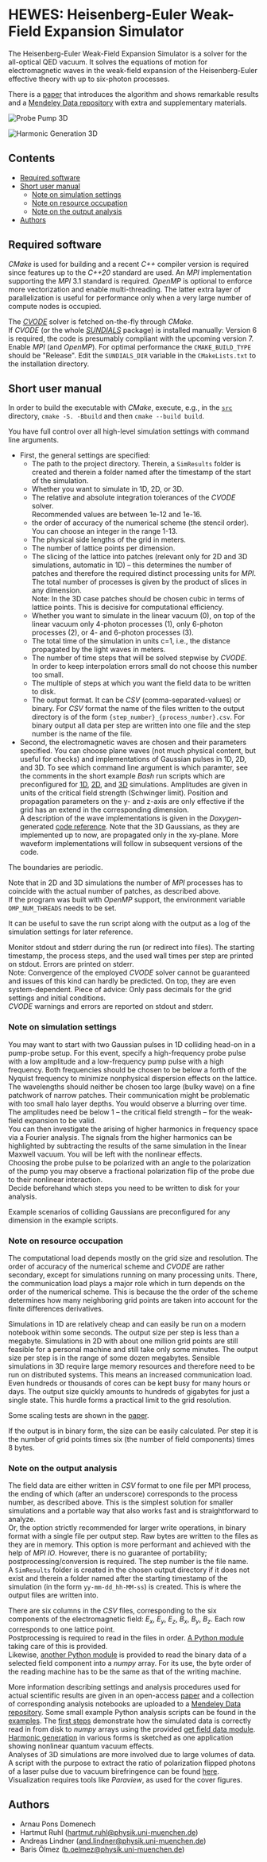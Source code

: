 # HEWES: Heisenberg-Euler Weak-Field Expansion Simulator

The Heisenberg-Euler Weak-Field Expansion Simulator is a solver for the all-optical QED vacuum.
It solves the equations of motion for electromagnetic waves in the weak-field expansion of the Heisenberg-Euler effective theory with up to six-photon processes.

There is a [paper](https://arxiv.org/abs/2109.08121) that introduces the algorithm and shows remarkable results
and a [Mendeley Data repository](https://data.mendeley.com/datasets/f9wntyw39x) with extra and supplementary materials.

![Probe Pump 3D](examples/figures/probe_pump_3D.png)

![Harmonic Generation 3D](examples/figures/3d_harmonics.png)


## Contents
- [Required software](#required-software)
- [Short user manual](#short-user-manual)
    - [Note on simulation settings](#note-on-simulation-settings)
    - [Note on resource occupation](#note-on-resource-occupation)
    - [Note on the output analysis](#note-on-the-output-analysis)
- [Authors](#authors)


## Required software
_CMake_ is used for building and a recent _C++_ compiler version is required
since features up to the _C++20_ standard are used.
An _MPI_ implementation supporting the _MPI_ 3.1 standard is required.
_OpenMP_ is optional to enforce more vectorization and enable multi-threading.
The latter extra layer of parallelization is useful for performance only when a
very large number of compute nodes is occupied.

The [_CVODE_](https://computing.llnl.gov/projects/sundials) solver is fetched on-the-fly through _CMake_.  
If _CVODE_ (or the whole [_SUNDIALS_](https://computing.llnl.gov/projects/sundials/cvode) package) is installed manually:
Version 6 is required, the code is presumably compliant with the upcoming version 7.
Enable _MPI_ (and _OpenMP_).
For optimal performance the `CMAKE_BUILD_TYPE` should be "Release".
Edit the `SUNDIALS_DIR` variable in the `CMakeLists.txt` to the installation
directory.


## Short user manual

In order to build the executable with _CMake_, execute, e.g., in the [`src`](src) directory,
`cmake -S. -Bbuild` and then `cmake --build build`.

You have full control over all high-level simulation settings with command
line arguments.

- First, the general settings are specified:
    - The path to the project directory.
    Therein, a `SimResults` folder is created and therein a folder named after the timestamp of
    the start of the simulation.
    - Whether you want to simulate in 1D, 2D, or 3D.
    - The relative and absolute integration tolerances of the _CVODE_ solver.  
    Recommended values are between 1e-12 and 1e-16.
    - the order of accuracy of the numerical scheme (the stencil order).
    You can choose an integer in the range 1-13.
    - The physical side lengths of the grid in meters.
    - The number of lattice points per dimension.
    - The slicing of the lattice into patches (relevant only for 2D and 3D simulations, automatic in 1D) – this determines the number of patches and therefore the required distinct processing units for _MPI_.  
    The total number of processes is given by the product of slices in any dimension.  
    Note: In the 3D case patches should be chosen cubic in terms of lattice points.
    This is decisive for computational efficiency.
    - Whether you want to simulate in the linear vacuum (0), on top of the linear vacuum only 4-photon processes (1), only 6-photon processes (2), or 4- and 6-photon processes (3).
    - The total time of the simulation in units c=1, i.e., the distance propagated by the light waves in meters.
    - The number of time steps that will be solved stepwise by _CVODE_.   
    In order to keep interpolation errors small do not choose this number too small.
    - The multiple of steps at which you want the field data to be written to disk.  
    - The output format. It can be _CSV_ (comma-separated-values) or binary.
    For _CSV_ format the name of the files written to the output directory is of the form `{step_number}_{process_number}.csv`.
    For binary output all data per step are written into one file and the step number is the name of
    the file.
- Second, the electromagnetic waves are chosen and their parameters specified.
    You can choose plane waves (not much physical content, but useful for checks) and implementations of Gaussian pulses in 1D, 2D, and 3D.
    To see which command line argument is which paramter, see the comments in
    the short example _Bash_ run scripts which are preconfigured for [1D](src/run_1D_ex.sh),
    [2D](src/run_2D_ex.sh), and [3D](src/run_3D_ex.sh) simulations.
    Amplitudes are given in units of the critical field strength (Schwinger limit).
    Position and propagation parameters on the y- and z-axis are only effective if the grid has an extend in the corresponding dimension.  
    A description of the wave implementations is given in the _Doxygen_-generated [code reference](docs/ref.pdf).
    Note that the 3D Gaussians, as they are implemented up to now, are propagated only in the xy-plane.
    More waveform implementations will follow in subsequent versions of the code.

The boundaries are periodic.

Note that in 2D and 3D simulations the number of _MPI_ processes has to coincide with the actual number of patches, as described above.  
If the program was built with _OpenMP_ support, the environment variable `OMP_NUM_THREADS` needs
to be set.

It can be useful to save the run script along with the output as a log of the
simulation settings for later reference.

Monitor stdout and stderr during the run (or redirect into files).
The starting timestamp, the process steps, and the used wall times per step are printed on stdout.
Errors are printed on stderr.  
Note: Convergence of the employed _CVODE_ solver cannot be guaranteed and issues of this kind can hardly be predicted.
On top, they are even system-dependent.
Piece of advice: Only pass decimals for the grid settings and initial conditions.  
_CVODE_ warnings and errors are reported on stdout and stderr.  


### Note on simulation settings
You may want to start with two Gaussian pulses in 1D colliding head-on in a pump-probe setup.
For this event, specify a high-frequency probe pulse with a low amplitude and a low-frequency pump pulse with a high frequency.
Both frequencies should be chosen to be below a forth of the Nyquist frequency to minimize nonphysical dispersion effects on the lattice.
The wavelengths should neither be chosen too large (bulky wave) on a fine patchwork of narrow patches.
Their communication might be problematic with too small halo layer depths.
You would observe a blurring over time.
The amplitudes need be below 1 – the critical field strength – for the weak-field expansion to be valid.  
You can then investigate the arising of higher harmonics in frequency space via a Fourier analysis.
The signals from the higher harmonics can be highlighted by subtracting the results of the same simulation in the linear Maxwell vacuum.
You will be left with the nonlinear effects.  
Choosing the probe pulse to be polarized with an angle to the polarization of the pump you may observe a fractional polarization flip of the probe due to their nonlinear interaction.  
Decide beforehand which steps you need to be written to disk for your analysis.

Example scenarios of colliding Gaussians are preconfigured for any dimension in
the example scripts.


### Note on resource occupation
The computational load depends mostly on the grid size and resolution.
The order of accuracy of the numerical scheme and _CVODE_ are rather
secondary, except for simulations running on many processing units. 
There, the communication load plays a major role which in turn depends on the
order of the numerical scheme.
This is because the the order of the scheme determines how many neighboring
grid points are taken into account for the finite differences derivatives.

Simulations in 1D are relatively cheap and can easily be run on a modern
notebook within some seconds.
The output size per step is less than a megabyte.
Simulations in 2D with about one million grid points are still feasible for a
personal machine and still take only some minutes.
The output size per step is in the range of some dozen megabytes.
Sensible simulations in 3D require large memory resources and therefore need to
be run on distributed systems.
This means an increased communication load.
Even hundreds or thousands of cores can be kept busy for many hours or days.
The output size quickly amounts to hundreds of gigabytes for just a single
state.
This hurdle forms a practical limit to the grid resolution.

Some scaling tests are shown in the [paper](https://arxiv.org/abs/2109.08121).

If the output is in binary form, the size can be easily calculated.  Per step
it is the number of grid points times six (the number of field components)
times 8 bytes.


### Note on the output analysis
The field data are either written in _CSV_ format to one file per MPI process, the ending of which (after an underscore) corresponds to the process number, as described above.
This is the simplest solution for smaller simulations and a portable way that also works fast and is
straightforward to analyze.  
Or, the option strictly recommended for larger write operations, in binary format with a single file per output step.
Raw bytes are written to the files as they are in memory.
This option is more performant and achieved with the help of _MPI IO_.
However, there is no guarantee of portability; postprocessing/conversion is required.
The step number is the file name.  
A `SimResults` folder is created in the chosen output directory if it does not exist and therein a folder named after the starting timestamp of the simulation (in the form `yy-mm-dd_hh-MM-ss`) is created.
This is where the output files are written into.

There are six columns in the _CSV_ files, corresponding to the six components of the electromagnetic field:
$E_x$, $E_y$, $E_z$, $B_x$, $B_y$, $B_z$.
Each row corresponds to one lattice point.  
Postprocessing is required to read in the files in order.
[A Python module](examples/get_field_data.py) taking care of this is provided.  
Likewise, [another Python module](examples/get_binary_field_data.py) is provided to read the binary
data of a selected field component into a _numpy_ array.
For its use, the byte order of the reading machine has to be the same as that
of the writing machine.

More information describing settings and analysis procedures used for actual scientific results are given in an open-access [paper](https://arxiv.org/abs/2109.08121)
and a collection of corresponding analysis notebooks are uploaded to a [Mendeley Data repository](https://data.mendeley.com/datasets/f9wntyw39x).
Some small example Python analysis scripts can be found in the [examples](examples).
The [first steps](examples/first_steps) demonstrate how the simulated data is correctly read in from disk to _numpy_ arrays using the provided [get field data module](examples/get_field_data.py).
[Harmonic generation](examples/harmonic_generation) in various forms is sketched as one application showing nonlinear quantum vacuum effects.  
Analyses of 3D simulations are more involved due to large volumes of data.
A script with the purpose to extract the ratio of polarization flipped photons
of a laser pulse due to vacuum birefringence can be found
[here](examples/birefringence.py).
Visualization requires tools like _Paraview_, as used for the cover figures.


## Authors
- Arnau Pons Domenech
- Hartmut Ruhl (hartmut.ruhl@physik.uni-muenchen.de)
- Andreas Lindner (and.lindner@physik.uni-muenchen.de)
- Baris Ölmez (b.oelmez@physik.uni-muenchen.de)


